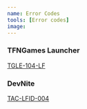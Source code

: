 ```yaml
---
name: Error Codes
tools: [Error codes]
image:
---
```


### TFNGames Launcher
[TGLE-104-LF](https://google.com)

### DevNite
[TAC-LFID-004](https://google.com)